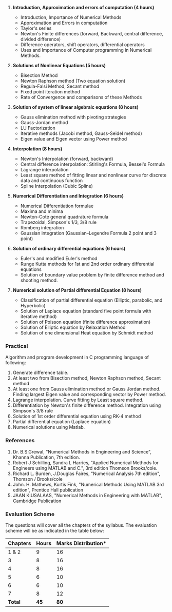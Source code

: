 1. **Introduction, Approximation and errors of computation (4 hours)**
    * Introduction, Importance of Numerical Methods
    * Approximation and Errors in computation 
    * Taylor's series
    * Newton's Finite differences (forward, Backward, central difference, divided difference)
    * Difference operators, shift operators, differential operators
    * Uses and Importance of Computer programming in Numerical Methods.

2. **Solutions of Nonlinear Equations (5 hours)**
    * Bisection Method
    * Newton Raphson method (Two equation solution)
    * Regula-Falsi Method, Secant method
    * Fixed point iteration method
    * Rate of Convergence and comparisons of these Methods

3. **Solution of system of linear algebraic equations (8 hours)**
    * Gauss elimination method with pivoting strategies
    * Gauss-Jordan method
    * LU Factorization
    * Iterative methods (Jacobi method, Gauss-Seidel method)
    * Eigen value and Eigen vector using Power method 

4. **Interpolation (8 hours)**
    * Newton's Interpolation (forward, backward)
    * Central difference interpolation: Stirling's Formula, Bessel's Formula
    * Lagrange interpolation 
    * Least square method of fitting linear and nonlinear curve for discrete data and continuous function
    * Spline Interpolation (Cubic Spline)

5. **Numerical Differentiation and Integration (6 hours)**
    * Numerical Differentiation formulae 
    * Maxima and minima
    * Newton-Cote general quadrature formula 
    * Trapezoidal, Simpson's 1/3, 3/8 rule
    * Romberg integration 
    * Gaussian integration (Gaussian–Legendre Formula 2 point and 3 point)

6. **Solution of ordinary differential equations (6 hours)**
    * Euler's and modified Euler's method
    * Runge Kutta methods for 1st and 2nd order ordinary differential equations
    * Solution of boundary value problem by finite difference method and shooting method.

7. **Numerical solution of Partial differential Equation (8 hours)**
    * Classification of partial differential equation (Elliptic, parabolic, and Hyperbolic)
    * Solution of Laplace equation (standard five point formula with iterative method)
    * Solution of Poisson equation (finite difference approximation)
    * Solution of Elliptic equation by Relaxation Method
    * Solution of one dimensional Heat equation by Schmidt method 

### Practical

Algorithm and program development in C programming language of following:

1. Generate difference table.
2. At least two from Bisection method, Newton Raphson method, Secant method
3. At least one from Gauss elimination method or Gauss Jordan method. Finding largest Eigen value and corresponding vector by Power method.
4. Lagrange interpolation. Curve fitting by Least square method.
5. Differentiation by Newton's finite difference method. Integration using Simpson's 3/8 rule
6. Solution of 1st order differential equation using RK-4 method
7. Partial differential equation (Laplace equation)
8. Numerical solutions using Matlab.

### References

1. Dr. B.S.Grewal, "Numerical Methods in Engineering and Science", Khanna Publication, 7th edition.
2. Robert J Schilling, Sandra L Harries, "Applied Numerical Methods for Engineers using MATLAB and C.", 3rd edition Thomson Brooks/cole.
3. Richard L. Burden, J.Douglas Faires, "Numerical Analysis 7th edition", Thomson / Brooks/cole
4. John. H. Mathews, Kurtis Fink, "Numerical Methods Using MATLAB 3rd edition", Prentice Hall publication
5. JAAN KIUSALAAS, "Numerical Methods in Engineering with MATLAB", Cambridge Publication

### Evaluation Scheme

The questions will cover all the chapters of the syllabus. The evaluation scheme will be as indicated in the table below:

| Chapters  | Hours  | Marks Distribution* |
| --------- | ------ | ------------------- |
| 1 & 2     | 9      | 16                  |
| 3         | 8      | 16                  |
| 4         | 8      | 16                  |
| 5         | 6      | 10                  |
| 6         | 6      | 10                  |
| 7         | 8      | 12                  |
| **Total** | **45** | **80**              |

